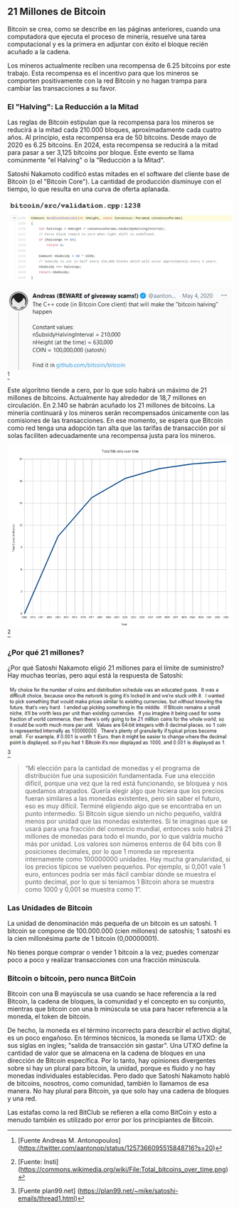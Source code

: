 ## 21 Millones de Bitcoin
Bitcoin se crea, como se describe en las páginas anteriores, cuando una computadora que ejecuta el proceso de minería, resuelve una tarea computacional y es la primera en adjuntar con éxito el bloque recién acuñado a la cadena.

Los mineros actualmente reciben una recompensa de 6.25 bitcoins por este trabajo. Esta recompensa es el incentivo para que los mineros se comporten positivamente con la red Bitcoin y no hagan trampa para cambiar las transacciones a su favor.

### El "Halving": La Reducción a la Mitad
Las reglas de Bitcoin estipulan que la recompensa para los mineros se reducirá a la mitad cada 210.000 bloques, aproximadamente cada cuatro años. Al principio, esta recompensa era de 50 bitcoins. Desde mayo de 2020 es 6.25 bitcoins. En 2024, esta recompensa se reducirá a la mitad para pasar a ser 3,125 bitcoins por bloque. Este evento se llama comúnmente "el Halving" o la "Reducción a la Mitad".

Satoshi Nakamoto codificó estas mitades en el software del cliente base de Bitcoin (o el "Bitcoin Core"). La cantidad de producción disminuye con el tiempo, lo que resulta en una curva de oferta aplanada.

![El código del intervalo del Halving en el software de Bitcoin Core en C++](resources/_halving-interval.jpg)

![Explicación de Andreas M. Antonopoulos](resources/_aantonop-21-million.png)[^24]

Este algoritmo tiende a cero, por lo que solo habrá un máximo de 21 millones de bitcoins. Actualmente hay alrededor de 18,7 millones en circulación. En 2.140 se habrán acuñado los 21 millones de bitcoins. La minería continuará y los mineros serán recompensados únicamente con las comisiones de las transacciones. En ese momento, se espera que Bitcoin como red tenga una adopción tan alta que las tarifas de transacción por sí solas faciliten adecuadamente una recompensa justa para los mineros.

![Suministro total de bitcoins a lo largo del tiempo](resources/_Total_bitcoins_over_time.png)[^25]

### ¿Por qué 21 millones?
¿Por qué Satoshi Nakamoto eligió 21 millones para el límite de suministro? Hay muchas teorías, pero aquí está la respuesta de Satoshi:

![Explicación de Satoshi Nakamoto para el límite de suministro de 21 millones](resources/_Why-21-million.png)[^26]

>“Mi elección para la cantidad de monedas y el programa de distribución fue una suposición fundamentada. Fue una elección difícil, porque una vez que la red está funcionando, se bloquea y nos quedamos atrapados. Quería elegir algo que hiciera que los precios fueran similares a las monedas existentes, pero sin saber el futuro, eso es muy difícil. Terminé eligiendo algo que se encontraba en un punto intermedio. Si Bitcoin sigue siendo un nicho pequeño, valdrá menos por unidad que las monedas existentes. Si te imaginas que se usará para una fracción del comercio mundial, entonces solo habrá 21 millones de monedas para todo el mundo, por lo que valdría mucho más por unidad. Los valores son números enteros de 64 bits con 8 posiciones decimales, por lo que 1 moneda se representa internamente como 100000000 unidades. Hay mucha granularidad, si los precios típicos se vuelven pequeños. Por ejemplo, si 0,001 vale 1 euro, entonces podría ser más fácil cambiar dónde se muestra el punto decimal, por lo que si teníamos 1 Bitcoin ahora se muestra como 1000 y 0,001 se muestra como 1”.

### Las Unidades de Bitcoin
La unidad de denominación más pequeña de un bitcoin es un satoshi. 1 bitcoin se compone de 100.000.000 (cien millones) de satoshis; 1 satoshi es la cien millonésima parte de 1 bitcoin (0,00000001).

No tienes porque comprar o vender 1 bitcoin a la vez; puedes comenzar poco a poco y realizar transacciones con una fracción minúscula.

### Bitcoin o bitcoin, pero nunca BitCoin

Bitcoin con una B mayúscula se usa cuando se hace referencia a la red Bitcoin, la cadena de bloques, la comunidad y el concepto en su conjunto, mientras que bitcoin con una b minúscula se usa para hacer referencia a la moneda, el token de bitcoin.

De hecho, la moneda es el término incorrecto para describir el activo digital, es un poco engañoso. En términos técnicos, la moneda se llama UTXO: de sus siglas en ingles; "salida de transacción sin gastar". Una UTXO define la cantidad de valor que se almacena en la cadena de bloques en una dirección de Bitcoin específica. Por lo tanto, hay opiniones divergentes sobre si hay un plural para bitcoin, la unidad, porque es fluido y no hay monedas individuales establecidas. Pero dado que Satoshi Nakamoto habló de bitcoins, nosotros, como comunidad, también lo llamamos de esa manera. No hay plural para Bitcoin, ya que solo hay una cadena de bloques y una red.

Las estafas como la red BitClub se refieren a ella como BitCoin y esto a menudo también es utilizado por error por los principiantes de Bitcoin.

[^24]: [Fuente Andreas M. Antonopoulos] (https://twitter.com/aantonop/status/1257366095515848716?s=20)  
[^25]: [Fuente: Insti] (https://commons.wikimedia.org/wiki/File:Total_bitcoins_over_time.png)  
[^26]: [Fuente plan99.net] (https://plan99.net/~mike/satoshi-emails/thread1.html)

